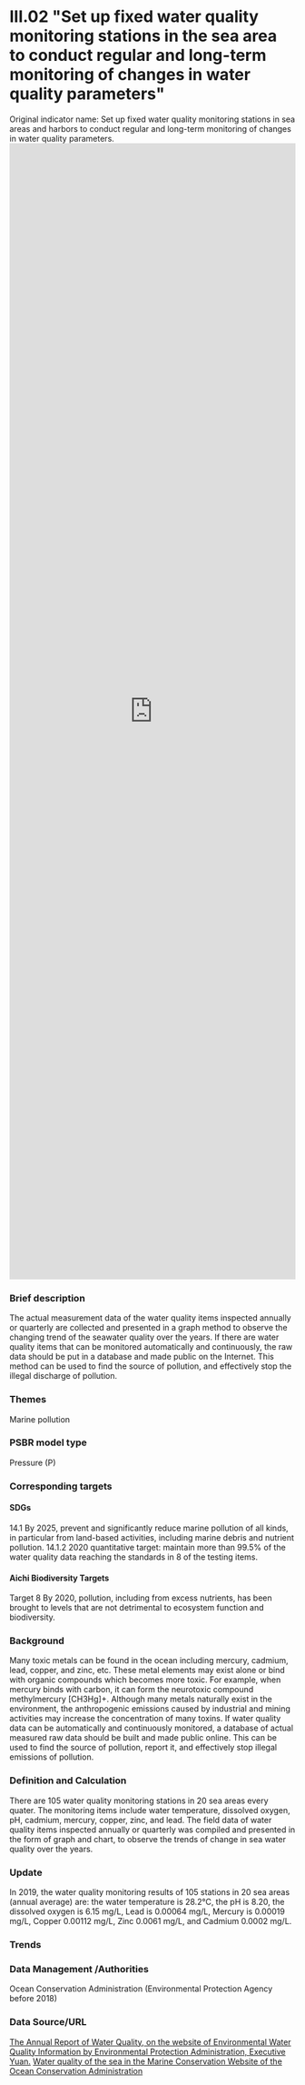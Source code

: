 # III.02 "Set up fixed water quality monitoring stations in the sea area to conduct regular and long-term monitoring of changes in water quality parameters"
Original indicator name: Set up fixed water quality monitoring stations in sea areas and harbors to conduct regular and long-term monitoring of changes in water quality parameters. <iframe src="https://TaiBON.github.io/biodiv_indicators/III.02%20在海域及港口設置水質固定測站以定期長期監測水質因子的變化.html" width="100%" height="2000" frameborder="0"></iframe>

### Brief description
The actual measurement data of the water quality items inspected annually or quarterly are collected and presented in a graph method to observe the changing trend of the seawater quality over the years. If there are water quality items that can be monitored automatically and continuously, the raw data should be put in a database and made public on the Internet. This method can be used to find the source of pollution, and effectively stop the illegal discharge of pollution.
### Themes
Marine pollution
### PSBR model type
Pressure (P)
### Corresponding targets
#### SDGs
14.1 By 2025, prevent and significantly reduce marine pollution of all kinds, in particular from land-based activities, including marine debris and nutrient pollution. 14.1.2 2020 quantitative target: maintain more than 99.5% of the water quality data reaching the standards in 8 of the testing items.
#### Aichi Biodiversity Targets
Target 8 By 2020, pollution, including from excess nutrients, has been brought to levels that are not detrimental to ecosystem function and biodiversity.
### Background
Many toxic metals can be found in the ocean including mercury, cadmium, lead, copper, and zinc, etc. These metal elements may exist alone or bind with organic compounds which becomes more toxic. For example, when mercury binds with carbon, it can form the neurotoxic compound methylmercury [CH3Hg]+. Although many metals naturally exist in the environment, the anthropogenic emissions caused by industrial and mining activities may increase the concentration of many toxins. If water quality data can be automatically and continuously monitored, a database of actual measured raw data should be built and made public online. This can be used to find the source of pollution, report it, and effectively stop illegal emissions of pollution.
### Definition and Calculation
There are 105 water quality monitoring stations in 20 sea areas every quater. The monitoring items include water temperature, dissolved oxygen, pH, cadmium, mercury, copper, zinc, and lead. The field data of water quality items inspected annually or quarterly was compiled and presented in the form of graph and chart, to observe the trends of change in sea water quality over the years.
### Update
In 2019, the water quality monitoring results of 105 stations in 20 sea areas (annual average) are: the water temperature is 28.2℃, the pH is 8.20, the dissolved oxygen is 6.15 mg/L, Lead is 0.00064 mg/L, Mercury is 0.00019 mg/L, Copper 0.00112 mg/L, Zinc 0.0061 mg/L, and Cadmium 0.0002 mg/L.
### Trends
### Data Management /Authorities
Ocean Conservation Administration (Environmental Protection Agency before 2018)
### Data Source/URL
[The Annual Report of Water Quality, on the website of Environmental Water Quality Information by Environmental Protection Administration, Executive Yuan.](https://wq.epa.gov.tw/Code/Report/ReportList.aspx) [Water quality of the sea in the Marine Conservation Website of the Ocean Conservation Administration](https://iocean.oca.gov.tw/OCA_OceanConservation/PUBLIC/Marine_WaterQuality.aspx)
